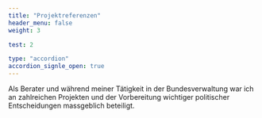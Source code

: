 ```yaml
---
title: "Projektreferenzen"
header_menu: false
weight: 3

test: 2

type: "accordion"
accordion_signle_open: true
---
```

Als Berater und während meiner Tätigkeit in der Bundesverwaltung war ich an zahlreichen Projekten und der Vorbereitung wichtiger politischer Entscheidungen massgeblich beteiligt. 
